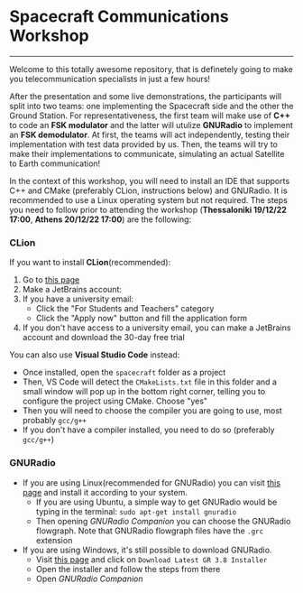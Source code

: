 # Spacecraft Communications Workshop 

---

Welcome to this totally awesome repository, that is definetely going to make you telecommunication specialists in just a few hours!

After the presentation and some live demonstrations, the participants will split into two teams: one implementing the Spacecraft side and the other the Ground Station. For representativeness, the first team will make use of **C++** to code an **FSK modulator** and the latter will utulize **GNURadio** to implement an **FSK demodulator**. At first, the teams will act independently, testing their implementation with test data provided by us. Then, the teams will try to make their implementations to communicate, simulating an actual Satellite to Earth communication!

In the context of this workshop, you will need to install an IDE that supports C++ and CMake (preferably CLion, instructions below) and GNURadio. It is recommended to use a Linux operating system but not required. The steps you need to follow prior to attending the workshop (**Thessaloniki 19/12/22 17:00**, **Athens 20/12/22 17:00**) are the following:

### CLion 

If you want to install **CLion**(recommended):
1. Go to [this page](https://www.jetbrains.com/clion/)
2. Make a JetBrains account:
3. If you have a university email:
	- Click the "For Students and Teachers" category
	- Click the "Apply now" button and fill the application form
4. If you don't have access to a university email, you can make a JetBrains account and download the 30-day free trial

You can also use **Visual Studio Code** instead:
- Once installed, open the `spacecraft` folder as a project
- Then, VS Code will detect the `CMakeLists.txt` file in this folder and a small window will pop up in the bottom right corner, telling you to configure the project using CMake. Choose "yes"
- Then you will need to choose the compiler you are going to use, most probably `gcc/g++`
- If you don't have a compiler installed, you need to do so (preferably `gcc/g++`)

### GNURadio

- If you are using Linux(recommended for GNURadio) you can visit [this page](https://wiki.gnuradio.org/index.php/InstallingGR) and install it according to your system.
	- If you are using Ubuntu, a simple way to get GNURadio would be typing in the terminal:
	  `sudo apt-get install gnuradio`
	- Then opening *GNURadio Companion* you can choose the GNURadio flowgraph. Note that GNURadio flowgraph files have the `.grc` extension
- If you are using Windows, it's still possible to download GNURadio.
	- Visit [this page](http://www.gcndevelopment.com/gnuradio/index.htm) and click on `Download Latest GR 3.8 Installer`
	- Open the installer and follow the steps from there
	- Open *GNURadio Companion*
	
